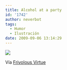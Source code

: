 ```yaml
---
title: Alcohol at a party
id: '1742'
author: neverbot
tags:
  - Humor
  - Ilustración
date: 2009-09-06 13:14:29
---
```


[![](./tumblr_kpd5qanl531qzbmpao1_500.gif)](http://ceasefire.tumblr.com/post/178277708/doubledoors-oh-thebitchsquadsaywhat-ethanol)

Vía [Frivolous Virtue](http://ceasefire.tumblr.com/post/178277708/doubledoors-oh-thebitchsquadsaywhat-ethanol)